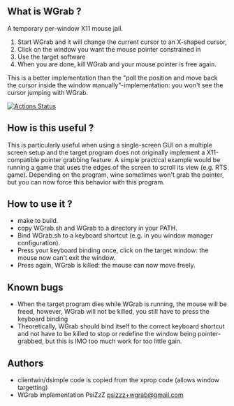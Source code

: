 
## What is WGrab ?

A temporary per-window X11 mouse jail. 
1. Start WGrab and it will change the current cursor to an X-shaped cursor, 
2. Click on the window you want the mouse pointer constrained in
3. Use the target software
4. When you are done, kill WGrab and your mouse pointer is free again.

This is a better implementation than the "poll the position and move back the cursor inside the window manually"-implementation: you won't see the cursor jumping with WGrab.

[![Actions Status](https://github.com/QQuark/WGrab/workflows/C/C++%20CI/badge.svg)](https://github.com/QQuark/WGrab/actions)

## How is this useful ?

This is particularly useful when using a single-screen GUI on a multiple screen setup and the target program does not originally implement a X11-compatible pointer grabbing feature. 
A simple practical example would be running a game that uses the edges of the screen to scroll its view (e.g. RTS game). 
Depending on the program, wine sometimes won't grab the pointer, but you can now force this behavior with this program.
	
## How to use it ?

- make to build.
- copy WGrab.sh and WGrab to a directory in your PATH.
- Bind WGrab.sh to a keyboard shortcut (e.g. in you window manager configuration).
- Press your keyboard binding once, click on the target window: the mouse now can't exit the window.
- Press again, WGrab is killed: the mouse can now move freely.

## Known bugs

- When the target program dies while WGrab is running, the mouse will be freed, however, WGrab will not be killed, you still have to press the keyboard binding
- Theoretically, WGrab should bind itself to the correct keyboard shortcut and not have to be killed to stop or redefine the window being pointer-grabbed, but this is IMO too much work for too little gain.

## Authors

- clientwin/dsimple code is copied from the xprop code (allows window targetting)
- WGrab implementation PsiZzZ <psizzz+wgrab@gmail.com>

	
